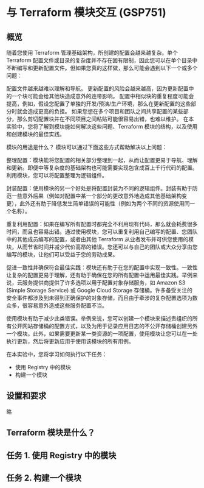 # 与 Terraform 模块交互 (GSP751)
## 概览
随着您使用 Terraform 管理基础架构，所创建的配置会越来越复杂。单个 Terraform 配置文件或目录的复杂度并不存在固有限制，因此您可以在单个目录中不断编写和更新配置文件。但如果您真的这样做，那么可能会遇到以下一个或多个问题：

配置文件越来越难以理解和导航。
更新配置的风险会越来越高，因为更新配置中的一个块可能会给其他块造成意外的连带影响。
配置中相似块的重复程度可能会提高，例如，假设您配置了单独的开发/预演/生产环境，那么在更新配置的这些部分时就会造成更高的负担。
如果您想在多个项目和团队之间共享配置的某些部分，那么剪切配置块并在不同项目之间粘贴可能很容易出错，也难以维护。
在本实验中，您将了解到模块能如何解决这些问题、Terraform 模块的结构，以及使用和创建模块的最佳实践。

模块的用途是什么？
模块可以通过下面这些方式帮助解决以上问题：

整理配置：模块能将您配置的相关部分整理到一起，从而让配置更易于导航、理解和更新。即便中等复杂度的基础架构也可能需要实现包含成百上千行代码的配置。利用模块，您可以将配置整理为逻辑组件。

封装配置：使用模块的另一个好处是将配置封装为不同的逻辑组件。封装有助于防范一些意外后果（例如对配置中某一个部分的更改意外地造成其他基础架构变更），此外还有助于降低发生简单错误的可能性（例如为两个不同的资源使用同一个名称）。

重复利用配置：如果在编写所有配置时都完全不利用现有代码，那么就会耗费很多时间，而且也容易出错。通过使用模块，您可以重复利用自己编写的配置、您团队中的其他成员编写的配置，或者由其他 Terraform 从业者发布并可供您使用的模块，从而节省时间并减少代价高昂的错误。您还可以与自己的团队或大众分享由您编写的模块，让他们可以受益于您的劳动成果。

促进一致性并确保符合最佳实践：模块还有助于在您的配置中实现一致性。一致性让复杂的配置更易于理解，还有助于确保在您的所有配置中运用最佳实践。举例来说，云服务提供商提供了许多选项以用于配置对象存储服务，如 Amazon S3 (Simple Storage Service) 或 Google Cloud Storage 存储桶。许多备受关注的安全事件都涉及到未得到正确保护的对象存储，而且由于牵涉的复杂配置选项为数众多，很容易意外造成这些服务配置不当。

使用模块有助于减少此类错误。举例来说，您可以创建一个模块来描述贵组织的所有公开网站存储桶的配置方式，以及为用于记录应用日志的不公开存储桶创建另外一个模块。此外，如果需要更新某一类资源的一项配置，使用模块让您可以在一处执行更新，然后将更新应用于使用该模块的所有用例。

在本实验中，您将学习如何执行以下任务：
* 使用 Registry 中的模块
* 构建一个模块

## 设置和要求
略

## Terraform 模块是什么？
## 任务 1. 使用 Registry 中的模块
## 任务 2. 构建一个模块
